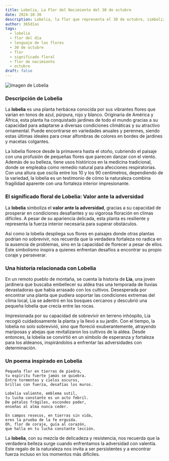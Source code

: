 ```yaml
---
title: Lobelia, La Flor del Nacimiento del 30 de octubre
date: 2024-10-30
description: Lobelia, la flor que representa el 30 de octubre, simboliza Valor ante la adversidad. Descubre su fascinante historia, significado en el lenguaje de las flores y una poesía que celebra su belleza.
author: 365días
tags:
  - lobelia
  - flor del día
  - lenguaje de las flores
  - 30 de octubre
  - flor
  - significado floral
  - flor de nacimiento
  - octubre
draft: false
---
```



![Imagen de Lobelia](https://cdn.pixabay.com/photo/2017/06/05/16/17/praise-lien-2374492_1280.jpg#center)


### Descripción de Lobelia

La **lobelia** es una planta herbácea conocida por sus vibrantes flores que varían en tonos de azul, púrpura, rojo y blanco. Originaria de América y África, esta planta ha conquistado jardines de todo el mundo gracias a su capacidad para adaptarse a diversas condiciones climáticas y su atractivo ornamental. Puede encontrarse en variedades anuales y perennes, siendo estas últimas ideales para crear alfombras de colores en bordes de jardines y macetas colgantes.

La lobelia florece desde la primavera hasta el otoño, cubriendo el paisaje con una profusión de pequeñas flores que parecen danzar con el viento. Además de su belleza, tiene usos históricos en la medicina tradicional, donde se empleaba como remedio natural para afecciones respiratorias. Con una altura que oscila entre los 10 y los 90 centímetros, dependiendo de la variedad, la lobelia es un testimonio de cómo la naturaleza combina fragilidad aparente con una fortaleza interior impresionante.

### El significado floral de Lobelia: Valor ante la adversidad

La **lobelia** simboliza el **valor ante la adversidad**, gracias a su capacidad de prosperar en condiciones desafiantes y su vigorosa floración en climas difíciles. A pesar de su apariencia delicada, esta planta es resiliente y representa la fuerza interior necesaria para superar obstáculos.

Así como la lobelia despliega sus flores en paisajes donde otras plantas podrían no sobrevivir, nos recuerda que la verdadera fortaleza no radica en la ausencia de problemas, sino en la capacidad de florecer a pesar de ellos. Este simbolismo inspira a quienes enfrentan desafíos a encontrar su propio coraje y perseverar.

### Una historia relacionada con Lobelia

En un remoto pueblo de montaña, se cuenta la historia de **Lia**, una joven jardinera que buscaba embellecer su aldea tras una temporada de lluvias devastadoras que había arrasado con los cultivos. Desesperada por encontrar una planta que pudiera soportar las condiciones extremas del clima local, Lia se adentró en los bosques cercanos y descubrió una pequeña lobelia que crecía entre las rocas.

Impresionada por su capacidad de sobrevivir en terreno inhóspito, Lia recogió cuidadosamente la planta y la llevó a su jardín. Con el tiempo, la lobelia no solo sobrevivió, sino que floreció exuberantemente, atrayendo mariposas y abejas que revitalizaron los cultivos de la aldea. Desde entonces, la lobelia se convirtió en un símbolo de esperanza y fortaleza para los aldeanos, inspirándolos a enfrentar las adversidades con determinación.

### Un poema inspirado en Lobelia

```
Pequeña flor en tierras de piedra,  
tu espíritu fuerte jamás se quiebra.  
Entre tormentas y cielos oscuros,  
brillas con fuerza, desafías los muros.

Lobelia valiente, emblema sutil,  
tu lucha constante es un acto febril.  
De pétalos frágiles, escondes poder,  
enseñas al alma nunca ceder.

En campos resecos, en tierras sin vida,  
eres la prueba de la fe erguida.  
Oh, flor de coraje, guía al corazón,  
que halla en tu lucha constante lección.
```

La **lobelia**, con su mezcla de delicadeza y resistencia, nos recuerda que la verdadera belleza surge cuando enfrentamos la adversidad con valentía. Este regalo de la naturaleza nos invita a ser persistentes y a encontrar fuerza incluso en los momentos más difíciles.


